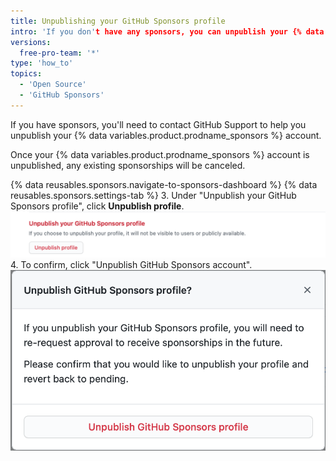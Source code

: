 ```yaml
---
title: Unpublishing your GitHub Sponsors profile
intro: 'If you don't have any sponsors, you can unpublish your {% data variables.product.prodname_sponsors %} profile.'
versions:
  free-pro-team: '*'
type: 'how_to'
topics:
  - 'Open Source'
  - 'GitHub Sponsors'
---
```


If you have sponsors, you'll need to contact GitHub Support to help you unpublish your {% data variables.product.prodname_sponsors %} account.

Once your {% data variables.product.prodname_sponsors %} account is unpublished, any existing sponsorships will be canceled.

{% data reusables.sponsors.navigate-to-sponsors-dashboard %}
{% data reusables.sponsors.settings-tab %}
3. Under "Unpublish your GitHub Sponsors profile", click **Unpublish profile**.
  !["Unpublish profile" button](/assets/images/help/sponsors/unpublish-profile-button.png)
4. To confirm, click "Unpublish GitHub Sponsors account".
  !["Unpublish GitHub Sponsors profile" button](/assets/images/help/sponsors/unpublish-profile-dialog.png)
